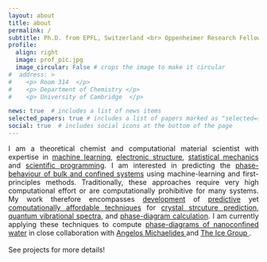 ```yaml
---
layout: about
title: about
permalink: /
subtitle: Ph.D. from EPFL, Switzerland <br> Oppenheimer Research Fellow @ <a href='https://www.ch.cam.ac.uk/rig/tmi/about'> Department of Chemistry <a>, University of Cambridge, UK <br> Sydney Harvey Junior Research Fellow @ <a href='https://www.chu.cam.ac.uk/'>Churchill College</a>
profile:
  align: right
  image: prof_pic.jpg
  image_circular: False # crops the image to make it circular
#  address: >
#    <p> Room 314  </p>
#    <p> Department of Chemistry </p>
#    <p> University of Cambridge  </p>

news: true  # includes a list of news items
selected_papers: true # includes a list of papers marked as "selected={true}"
social: true  # includes social icons at the bottom of the page
---
```


<div style="text-align: justify"> I am a theoretical chemist and computational material scientist with expertise in <u>machine learning</u>, <u>electronic structure</u>, <u>statistical mechanics</u> and <u>scientific programming</u>. I am interested in predicting the <u>phase-behaviour of bulk and confined systems</u> using machine-learning and first-principles methods. Traditionally, these approaches require very high computational effort or are computationally prohibitive for many systems. My work therefore encompasses <u>development</u> of <u>predictive</u> yet <u>computationally affordable techniques</u> for <u>crystal strcuture prediction</u>, <u>quantum vibrational spectra</u>, and <u>phase-diagram calculation</u>. I am currently applying these techniques to compute <u>phase-diagrams of nanoconfined water</u> in close collaboration with <a href="https://www.ch.cam.ac.uk/group/michaelides/person/am452"> Angelos Michaelides </a> and <a href="https://www.ch.cam.ac.uk/group/michaelides/"> The Ice Group </a>. 
</div>
<br>
See projects for more details!
<br>


